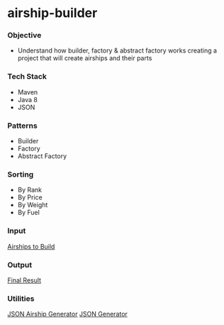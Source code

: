 # airship-builder

### Objective
- Understand how builder, factory & abstract factory works creating a project that will create airships and their parts

### Tech Stack
- Maven
- Java 8
- JSON

### Patterns
- Builder
- Factory
- Abstract Factory

### Sorting
- By Rank
- By Price
- By Weight
- By Fuel

### Input
[Airships to Build](https://github.com/janvmusic/airship-builder/blob/master/src/main/resources/json/airship_examples.json)

### Output
[Final Result](https://github.com/janvmusic/airship-builder/blob/master/src/main/resources/results/output.txt)

### Utilities
[JSON Airship Generator](https://github.com/janvmusic/airship-builder/blob/master/src/main/resources/results/output.txt)
[JSON Generator](https://json-generator.com)
